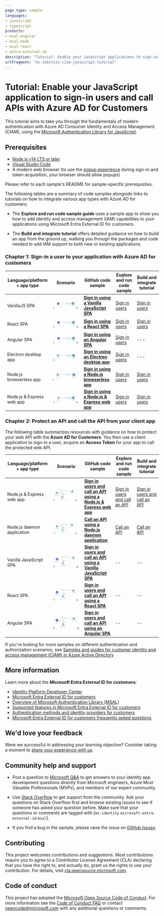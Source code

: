 ```yaml
---
page_type: sample
languages:
- javascript
- typescript
products:
- msal-angular
- msal-node
- msal-react
- entra-external-id
description: "Tutorial: Enable your JavaScript applications to sign-in users and call APIs with Azure AD for Customers"
urlFragment: "ms-identity-ciam-javascript-tutorial"
---
```


# Tutorial: Enable your JavaScript application to sign-in users and call APIs with Azure AD for Customers

This tutorial aims to take you through the fundamentals of modern authentication with Azure AD Consumer Identity and Access Management (CIAM), using the [Microsoft Authentication Library for JavaScript](https://github.com/AzureAD/microsoft-authentication-library-for-js).

## Prerequisites

- [Node.js v14 LTS or later](https://nodejs.org/en/download/)
- [Visual Studio Code](https://code.visualstudio.com/download)
- A modern web browser (to use the [popup experience](https://github.com/AzureAD/microsoft-authentication-library-for-js/blob/dev/lib/msal-browser/docs/initialization.md#choosing-an-interaction-type) during sign-in and token acquisition, your browser should allow popups)

Please refer to each sample's README for sample-specific prerequisites. 


The following tables are a summary of code samples alongside links to tutorials on how to integrate various app types with Azure AD for customers:

- The **Explore and run code sample guide** uses a sample app to show you how to add identity and access management (IAM) capabilities to your applications using Microsoft Entra External ID for customers.

- The **Build and integrate tutorial** offers detailed guidance on how to build an app from the ground up, walking you through the packages and code needed to add IAM support to both new or existing applications.


### Chapter 1: Sign-in a user to your application with Azure AD for customers


Language/platform + app type |Scenario| GitHub code sample | Explore and run code sample | Build and integrate tutorial |
| ------- | -------- | ------------- |-------------|---------------|
VanillaJS SPA| ![Sign in users with a Vanilla JavaScript SPA](./1-Authentication/0-sign-in-vanillajs/ReadmeFiles/topology.png) | [**Sign in using a Vanilla JavaScript SPA**](./1-Authentication/0-sign-in-vanillajs/README.md) | [Sign in users](https://learn.microsoft.com/en-us/azure/active-directory/external-identities/customers/how-to-single-page-app-vanillajs-sample-sign-in) | [Sign in users](https://learn.microsoft.com/en-us/azure/active-directory/external-identities/customers/how-to-single-page-app-vanillajs-prepare-tenant) |
|React SPA|![Sign in users with a React SPA](./1-Authentication/1-sign-in-react/ReadmeFiles/topology.png) | [**Sign in using a React SPA**](./1-Authentication/1-sign-in-react/README.md) | [Sign in users](https://learn.microsoft.com/en-us/azure/active-directory/external-identities/customers/how-to-single-page-application-react-sample) | [Sign in users](https://learn.microsoft.com/en-us/azure/active-directory/external-identities/customers/how-to-single-page-application-react-prepare-tenant) |
Angular SPA|![Sign in users with an Angular SPA](./1-Authentication/1-sign-in-react/ReadmeFiles/topology.png) | [**Sign in using an Angular SPA**](./1-Authentication/2-sign-in-angular/README.md) | [Sign in users](https://learn.microsoft.com/en-us/azure/active-directory/external-identities/customers/how-to-single-page-application-angular-sample) | --- |
Electron desktop app|![Sign in users with an Electron desktop app](./1-Authentication/3-sign-in-electron/ReadmeFiles/topology.png) | [**Sign in using an Electron desktop app**](./1-Authentication/3-sign-in-electron/README.md) | [Sign in users](https://learn.microsoft.com/en-us/azure/active-directory/external-identities/customers/how-to-desktop-app-electron-sample-sign-in) | --- |
Node.js browserless app|![Sign in users with a Node.js browserless app](./1-Authentication/4-sign-in-device-code/ReadmeFiles/topology.png) | [**Sign in using a Node.js browserless app**](./1-Authentication/4-sign-in-device-code/README.md) | [Sign in users](https://learn.microsoft.com/en-us/azure/active-directory/external-identities/customers/how-to-browserless-app-node-sample-sign-in) | [Sign in users](https://learn.microsoft.com/en-us/azure/active-directory/external-identities/customers/how-to-browserless-app-node-sign-in-overview) |
Node.js & Express web app|![Sign in users with a Node.js & Express web app](./1-Authentication/5-sign-in-express/ReadmeFiles/topology.png) | [**Sign in using a Node.js & Express web app**](./1-Authentication/5-sign-in-express/README.md) | [Sign in users](https://learn.microsoft.com/en-us/azure/active-directory/external-identities/customers/how-to-web-app-node-sample-sign-in) | [Sign in users](https://learn.microsoft.com/en-us/azure/active-directory/external-identities/customers/how-to-web-app-node-sign-in-overview) |


### Chapter 2: Protect an API and call the API from your client app

The following table summarizes resources with guidance on how to protect your web API with the **Azure AD for Customers**.  You then use a client application to sign-in a user, acquire an **Access Token** for your app to call the protected web API.


Language/platform + app type |Scenario| GitHub code sample | Explore and run code sample | Build and integrate tutorial |
| ------- | -------- | ------------- |-------------|---------------|
Node.js & Express web app|![Sign in users and call an API using a Node.js & Express web app](./2-Authorization/4-call-api-express/ReadmeFiles/topology.png) | [**Sign in users and call an API using a Node.js & Express web app**](./2-Authorization/4-call-api-express/README.md) | [Sign in users and call an API](https://learn.microsoft.com/en-us/azure/active-directory/external-identities/customers/how-to-web-app-node-sample-sign-in-call-api) | [Sign in users and call an API](https://learn.microsoft.com/en-us/azure/active-directory/external-identities/customers/how-to-web-app-node-sign-in-call-api-overview) |
Node.js daemon application|![Call an API using a Node.js daemon application](./2-Authorization/3-call-api-node-daemon/ReadmeFiles/topology.png)| [**Call an API using a Node.js daemon application**](/2-Authorization/3-call-api-node-daemon/README.md) | [Call an API](https://learn.microsoft.com/en-us/azure/active-directory/external-identities/customers/how-to-daemon-node-sample-call-api) |[Call an API](https://learn.microsoft.com/en-us/azure/active-directory/external-identities/customers/how-to-daemon-node-call-api-overview) |
Vanilla JavaScript SPA|![Sign in users and call an API using a Vanilla JavaScript SPA](./2-Authorization/0-call-api-vanillajs/ReadmeFiles/topology.png) | [**Sign in users and call an API using a Vanilla JavaScript SPA**](./2-Authorization//0-call-api-vanillajs/README.md) | -- |-- |
React SPA|![Sign in users and call an API using a React SPA](./2-Authorization/1-call-api-react/ReadmeFiles/topology.png) | [**Sign in users and call an API using a React SPA**](./2-Authorization/1-call-api-react/README.md) | -- |-- |
Angular SPA|![Sign in users and call an API using an Angular SPA](./2-Authorization/2-call-api-angular/ReadmeFiles/topology.png) | [**Sign in users and call an API using an Angular SPA**](./2-Authorization/2-call-api-angular/README.md) | -- |-- |


If you're looking for more samples on different authentication and authorization scenarios, see [Samples and guides for customer identity and access management (CIAM) in Azure Active Directory](https://learn.microsoft.com/en-us/azure/active-directory/external-identities/customers/samples-ciam-all?tabs=apptype)

## More information

Learn more about the **Microsoft Entra External ID for customers**:

- [Identity Platform Developer Center](https://developer.microsoft.com/en-us/identity/customers)
- [Microsoft Entra External ID for customers](https://learn.microsoft.com/azure/active-directory/external-identities/customers/overview-customers-ciam)
- [Overview of Microsoft Authentication Library (MSAL)](https://docs.microsoft.com/azure/active-directory/develop/msal-overview)
- [Supported features in Microsoft Entra External ID for customers](https://learn.microsoft.com/en-us/azure/active-directory/external-identities/customers/concept-supported-features-customers)
- [Authentication methods and identity providers for customers](https://learn.microsoft.com/en-us/azure/active-directory/external-identities/customers/concept-authentication-methods-customers)
- [Microsoft Entra External ID for customers frequently asked questions](https://learn.microsoft.com/en-us/azure/active-directory/external-identities/customers/faq-customers)


## We'd love your feedback

Were we successful in addressing your learning objective? Consider taking a moment to [share your experience with us](https://forms.office.com/Pages/ResponsePage.aspx?id=v4j5cvGGr0GRqy180BHbR_ivMYEeUKlEq8CxnMPgdNZUNDlUTTk2NVNYQkZSSjdaTk5KT1o4V1VVNS4u).


## Community help and support


- Post a question to [Microsoft Q&A](https://learn.microsoft.com/en-us/answers/) to get answers to your identity app development questions directly from Microsoft engineers, Azure Most Valuable Professionals (MVPs), and members of our expert community.

- Use [Stack Overflow](https://stackoverflow.com/questions/tagged/microsoft-entra-external-id) to get support from the community.
Ask your questions on Stack Overflow first and browse existing issues to see if someone has asked your question before. Make sure that your questions or comments are tagged with [`ms-identity` `microsoft-entra-external-id` `msal`].

- If you find a bug in the sample, please raise the issue on [GitHub Issues](../../issues).

## Contributing

This project welcomes contributions and suggestions.  Most contributions require you to agree to a
Contributor License Agreement (CLA) declaring that you have the right to, and actually do, grant us
the rights to use your contribution. For details, visit [cla.opensource.microsoft.com](https://cla.opensource.microsoft.com).

## Code of conduct

This project has adopted the [Microsoft Open Source Code of Conduct](https://opensource.microsoft.com/codeofconduct/).
For more information see the [Code of Conduct FAQ](https://opensource.microsoft.com/codeofconduct/faq/) or
contact [opencode@microsoft.com](mailto:opencode@microsoft.com) with any additional questions or comments.
